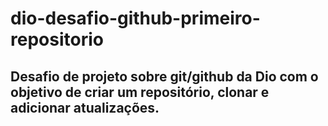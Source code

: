 # dio-desafio-github-primeiro-repositorio
## Desafio de projeto sobre git/github da Dio com o objetivo de criar um repositório, clonar e adicionar atualizações.

